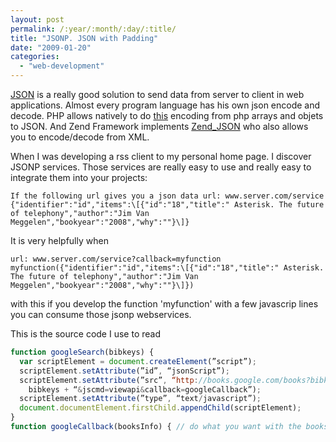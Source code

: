 ```yaml
---
layout: post
permalink: /:year/:month/:day/:title/
title: "JSONP. JSON with Padding"
date: "2009-01-20"
categories: 
  - "web-development"
---
```


[JSON](http://en.wikipedia.org/wiki/JSON "JSON") is a really good solution to send data from server to client in web applications. Almost every program language has his own json encode and decode. PHP allows natively to do [this](http://es2.php.net/json "this") encoding from php arrays and objets to JSON. And Zend Framework implements [Zend\_JSON](http://framework.zend.com/manual/en/zend.json.html "Zend_JSON") who also allows you to encode/decode from XML.

When I was developing a rss client to my personal home page. I discover JSONP services. Those services are really easy to use and really easy to integrate them into your projects:

```
If the following url gives you a json data url: www.server.com/service {"identifier":"id","items":\[{"id":"18","title":" Asterisk. The future of telephony","author":"Jim Van Meggelen","bookyear":"2008","why":""}\]}
```
It is very helpfully when

```
url: www.server.com/service?callback=myfunction myfunction({"identifier":"id","items":\[{"id":"18","title":" Asterisk. The future of telephony","author":"Jim Van Meggelen","bookyear":"2008","why":""}\]})
```

with this if you develop the function 'myfunction' with a few javascrip lines you can consume those jsonp webservices.

This is the source code I use to read

```javascript
function googleSearch(bibkeys) {
  var scriptElement = document.createElement(”script”);
  scriptElement.setAttribute(”id”, “jsonScript”);
  scriptElement.setAttribute(”src”, “http://books.google.com/books?bibkeys=” + 
    bibkeys + “&jscmd=viewapi&callback=googleCallback”);
  scriptElement.setAttribute(”type”, “text/javascript”);
  document.documentElement.firstChild.appendChild(scriptElement);
}
function googleCallback(booksInfo) { // do what you want with the booksInfo }
```
